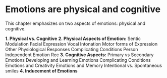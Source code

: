 # Emotions are physical and cognitive

This chapter emphasizes on two aspects of emotions: physical and cognitive.

**1. Physical vs. Cognitive**
**2. Physical Aspects of Emotion:**
	Sentic Modulation
	Facial Expression
	Vocal Intonation
	Motor forms of Expression
	Other Physiological Responses
	Complicating Conditions
	Person Independent Emotion Rec
**3. Cognitive Aspects:**
	Primary vs Secondary Emotions
	Developing and Learning Emotions
	Complicating Conditions
	Emotions and Creativity
	Emotions and Memory
	Intentional vs. Spontaneous smiles
**4. Inducement of Emotions**
